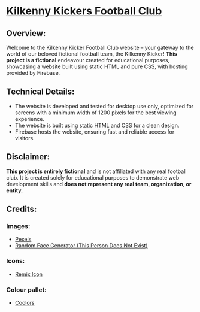# [Kilkenny Kickers Football Club](https://kilkenny-kickers.web.app/)

## Overview:

Welcome to the Kilkenny Kicker Football Club website – your gateway to the world of our beloved
fictional football team, the Kilkenny Kicker! **This project is a fictional** endeavour created for educational purposes, showcasing a website built using static HTML and
pure CSS, with hosting provided by Firebase.

## Technical Details:

- The website is developed and tested for desktop use only, optimized for screens with a minimum width of 1200 pixels
  for the best viewing experience.
- The website is built using static HTML and CSS for a clean design. 
- Firebase hosts the website, ensuring fast and reliable access for visitors.
## Disclaimer:

**This project is entirely fictional** and is not affiliated with any real football club. It is created solely for
educational purposes to demonstrate web development skills and **does not represent any real team, organization, or
entity.**

## Credits:

### Images:

- [Pexels](https://www.pexels.com/)
- [Random Face Generator (This Person Does Not Exist)](https://this-person-does-not-exist.com/en)

### Icons:
- [Remix Icon](https://remixicon.com/)

### Colour pallet:

- [Coolors](https://coolors.co/)